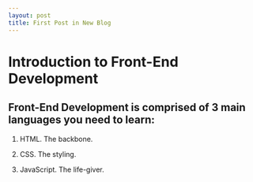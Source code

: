 ```yaml
---
layout: post
title: First Post in New Blog
---
```


<h1>Introduction to Front-End Development</h1>

<h2>Front-End Development is comprised of 3 main languages you need to learn:</h2>

1. HTML. The backbone.

2. CSS. The styling.

3. JavaScript. The life-giver.
